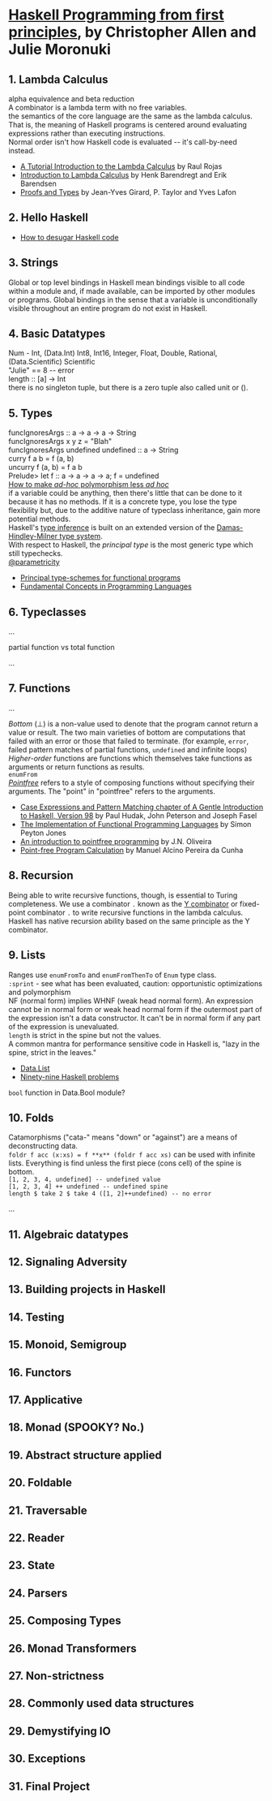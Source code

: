 # [Haskell Programming from first principles][homepage], by Christopher Allen and Julie Moronuki

[homepage]: http://haskellbook.com/

## 1. Lambda Calculus

alpha equivalence and beta reduction<br>
A combinator is a lambda term with no free variables.<br>
the semantics of the core language are the same as the lambda calculus. That is, the meaning of Haskell programs is centered around evaluating expressions rather than executing instructions.<br>
Normal order isn't how Haskell code is evaluated -- it's call-by-need instead.

* [A Tutorial Introduction to the Lambda Calculus][tut_lambda_calculus] by Raul Rojas
* [Introduction to Lambda Calculus][intro_lambda_calculus] by Henk Barendregt and Erik Barendsen
* [Proofs and Types][proofs_and_types] by Jean-Yves Girard, P. Taylor and Yves Lafon

[tut_lambda_calculus]: http://www.inf.fu-berlin.de/lehre/WS03/alpi/lambda.pdf
[intro_lambda_calculus]: http://www.cse.chalmers.se/research/group/logic/TypesSS05/Extra/geuvers.pdf
[proofs_and_types]: http://www.paultaylor.eu/stable/prot.pdf

## 2. Hello Haskell

* [How to desugar Haskell code][desugar_haskell]

[desugar_haskell]: http://www.haskellforall.com/2014/10/how-to-desugar-haskell-code.html

## 3. Strings

Global or top level bindings in Haskell mean bindings visible to all code within a module and, if made available, can be imported by other modules or programs. Global bindings in the sense that a variable is unconditionally visible throughout an entire program do not exist in Haskell.

## 4. Basic Datatypes

Num - Int, (Data.Int) Int8, Int16, Integer, Float, Double, Rational, (Data.Scientific) Scientific<br>
"Julie" == 8 -- error<br>
length :: [a] -> Int<br>
there is no singleton tuple, but there is a zero tuple also called unit or ().

## 5. Types

funcIgnoresArgs :: a -> a -> a -> String<br>
funcIgnoresArgs x y z = "Blah"<br>
funcIgnoresArgs undefined undefined :: a -> String<br>
curry f a b = f (a, b)<br>
uncurry f (a, b) = f a b<br>
Prelude> let f :: a -> a -> a -> a; f = undefined<br>
[How to make *ad-hoc* polymorphism less *ad hoc*][ad_hoc_polymorphism]<br>
if a variable could be anything, then there's little that can be done to it because it has no methods. If it is a concrete type, you lose the type flexibility but, due to the additive nature of typeclass inheritance, gain more potential methods.<br>
Haskell's [type inference][type_inference] is built on an extended version of the [Damas-Hindley-Milner type system][damas_hindley_milner_type_system].<br>
With respect to Haskell, the *principal type* is the most generic type which still typechecks.<br>
[@parametricity][twitter_parametricity]

* [Principal type-schemes for functional programs][principal_type_schemes]
* [Fundamental Concepts in Programming Languages][fundamental_concepts_in_programming_languages]

[ad_hoc_polymorphism]: http://people.csail.mit.edu/dnj/teaching/6898/papers/wadler88.pdf
[type_inference]: https://en.wikipedia.org/wiki/Type_inference
[damas_hindley_milner_type_system]: https://en.wikipedia.org/wiki/Hindley%E2%80%93Milner_type_system
[twitter_parametricity]: https://twitter.com/parametricity
[principal_type_schemes]: http://web.cs.wpi.edu/~cs4536/c12/milner-damas_principal_types.pdf
[fundamental_concepts_in_programming_languages]: http://www.cs.cmu.edu/~crary/819-f09/Strachey67.pdf

## 6. Typeclasses

...

partial function vs total function

...

## 7. Functions

...

*Bottom* (⊥) is a non-value used to denote that the program cannot return a value or result. The two main varieties of bottom are computations that failed with an error or those that failed to terminate. (for example, `error`, failed pattern matches of partial functions, `undefined` and infinite loops)<br>
*Higher-order* functions are functions which themselves take functions as arguments or return functions as results.<br>
`enumFrom`<br>
*[Pointfree][pointfree]* refers to a style of composing functions without specifying their arguments. The "point" in "pointfree" refers to the arguments.

* [Case Expressions and Pattern Matching chapter of A Gentle Introduction to Haskell, Version 98][gentle_intro] by Paul Hudak, John Peterson and Joseph Fasel
* [The Implementation of Functional Programming Languages][implementation_fp_lang] by Simon Peyton Jones
* [An introduction to pointfree programming][pointfree_intro] by J.N. Oliveira
* [Point-free Program Calculation][pointfree_calc] by Manuel Alcino Pereira da Cunha

[pointfree]: https://wiki.haskell.org/Pointfree
[gentle_intro]: https://www.haskell.org/tutorial/patterns.html
[implementation_fp_lang]: http://research.microsoft.com/en-us/um/people/simonpj/papers/slpj-book-1987/index.htm
[pointfree_intro]: http://www.di.uminho.pt/~jno/ps/iscalc_1.ps.gz
[pointfree_calc]: http://www4.di.uminho.pt/~mac/Publications/phd.pdf

## 8. Recursion

Being able to write recursive functions, though, is essential to Turing completeness. We use a combinator `.` known as the [Y combinator][y_combinator] or fixed-point combinator `.` to write recursive functions in the lambda calculus. Haskell has native recursion ability based on the same principle as the Y combinator.

[y_combinator]: http://mvanier.livejournal.com/2897.html

## 9. Lists

Ranges use `enumFromTo` and `enumFromThenTo` of `Enum` type class.<br>
`:sprint` - see what has been evaluated, caution: opportunistic optimizations and polymorphism<br>
NF (normal form) implies WHNF (weak head normal form). An expression cannot be in normal form or weak head normal form if the outermost part of the expression isn't a data constructor. It can't be in normal form if any part of the expression is unevaluated.<br>
`length` is strict in the spine but not the values.<br>
A common mantra for performance sensitive code in Haskell is, "lazy in the spine, strict in the leaves."

* [Data.List][data_list]
* [Ninety-nine Haskell problems][ninety_nine_problems]

`bool` function in Data.Bool module?

[data_list]: http://hackage.haskell.org/package/base/docs/Data-List.html 
[ninety_nine_problems]: https://wiki.haskell.org/H-99:_Ninety-Nine_Haskell_Problems 

## 10. Folds

Catamorphisms ("cata-" means "down" or "against") are a means of deconstructing data.<br>
`foldr f acc (x:xs) = f **x** (foldr f acc xs)` can be used with infinite lists. Everything is find unless the first piece (cons cell) of the spine is bottom.<br>
`[1, 2, 3, 4, undefined] -- undefined value`<br>
`[1, 2, 3, 4] ++ undefined -- undefined spine`<br>
`length $ take 2 $ take 4 ([1, 2]++undefined) -- no error`<br>

...

## 11. Algebraic datatypes

## 12. Signaling Adversity

## 13. Building projects in Haskell

## 14. Testing

## 15. Monoid, Semigroup

## 16. Functors

## 17. Applicative

## 18. Monad (SPOOKY? No.)

## 19. Abstract structure applied

## 20. Foldable

## 21. Traversable

## 22. Reader

## 23. State

## 24. Parsers

## 25. Composing Types

## 26. Monad Transformers

## 27. Non-strictness

## 28. Commonly used data structures

## 29. Demystifying IO

## 30. Exceptions

## 31. Final Project

